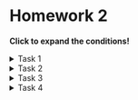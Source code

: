 
# Homework 2
**Click to expand the conditions!**

<details>
  <summary>Task 1</summary>
  
  ## Task 1 
За тази домашна работа не е разрешено използването на std::sort и други вградени методи за сортиране

По подадени две думи проверете дали едната е пермутация на другата. Дума наричаме последователност от малки латински букви (a-z). Пермутация на думата А наричаме дума съдържаща същите букви като А, но в различен ред. В частност празната дума е пермутация на себе си.

Пример: abc е пермутация на abc.

Пример: abc е пермутация на cba.

Пример: abc не е пермутация на cbw.

Input Format

На входа ще получите N, Word1, Word2, като трите са разделени с нов ред.

N - максимална дължина на Word1 и Word2

Word1 - дума 1

Word2 - дума 2

Constraints

0 <= N <= 150 * 10 ^ 6

Символите на думите са малки латински букви (a-z)

Output Format

yes, ако едната дума е пермутация на другата

no, ако едната дума не е пермутация на другата

Sample Input 0

4
abcd
cdba
Sample Output 0

yes
Sample Input 1

3
abc
bcd
Sample Output 1

no
</details>

<details>
  <summary>Task 2 </summary>
  
## Task 2
Иван играе на любимата си компютърна игра. За съжаление има затруднения с преминаването на едно от последните нива и се нуждае от вашата помощ. Нивото се състои от множество чудовища намиращи се на голяма платформа. Иван трябва да премахне всички чудовища, като използва своя бластер, който му позволява да унищожи всички чудовища на дадена позиция. Бластера е толкова мощен, че избутва всички останали чудовища с  единици разстояние от мястото на взрива. Тъй като началото на платформата е голяма пропаст, то Иван може да се отърве от чудовищата и като ги избута в пропастта с помощта на бластера. Вашата задача е да помогнете на Иван да премине нивото с възможно най-малък брой използвания на бластера.imageimage

На горния пример бластера е използван на позиция 5, а стойността на  e 2.

Input Format

 - брой чудовища
 - разстоянието, на което бластера избутва чудовищата от центъра на взрива.
 - позицията, на която се намира -тото чудовище
На първия ред ще получите числата  и . На втория ред ще получите числата . Всички числа ще са разделени с един интервал.

Constraints

Output Format

Изведете числото  - минималният брой използвания на бластера, нужни за преминаването на нивото.

Sample Input 0

3 2
1 3 5
Sample Output 0

2
Sample Input 1

4 1
5 2 3 5
Sample Output 1

2
Sample Input 2

4 2
5 3 1 6
Sample Output 2

2
</details>

<details>
  <summary>Task 3 </summary>
  
## Task 3
За тази домашна работа не е разрешено използването на std::sort и други вградени методи за сортиране

В града в който живеете има редица от N на брой сгради. Всяка сграда има определена височкина - H[i].

Вие разполагате с предавател, който може да изпрати сигнал до сграда по ваш избор. За да изпратите сигнал до определена сграда ви трябва различно количество електрическа енергия, базирано на броя по-високи сгради от нея по пътя на сигнала. По-точно за да изпратите сигнал до сграда с пореден номер i, ви трябва електрическа енергия E[i] = броят по-високи сгради между вашият предавател и въпрсоната сграда.

Сега ви интересува колко общо електрическа енергия би ви трябвала, за да изпратите сигнал до всяка от N-те сгради в редицата. Намерете нужната енергия, ако знаете че предавателят ви се намира от лявата страна на редицата от сгради.image

Input Format

На първият ред на входа се въвежда числото N - брой на сградите в редицата.

Следват N числа H[0], ..., H[N - 1] - височините на сградите.

Constraints

0 <= N <= 100 000;

0 <= H[i] <= 100 000;

Output Format

Изведете 1 число - необходимата електрическа енергия, за да изпратите сигнал до всяка сграда.

Sample Input 0

5
6 4 3 5 7
Sample Output 0

4

</details>

<details>
  <summary>Task 4 </summary>
  
## Task 4
За тази домашна работа не е разрешено използването на std::sort и други вградени методи за сортиране

На всеки студент във ФМИ всеки ден се налага да взема много тежки решения - дали да отиде на лекция по Структури от Данни и Алгоритми или в зала 100 на бордови игри. Тъй като това е много тежък проблем и засяга всички нас, от вас се иска да напишете програма, която го решава веднъж завинаги.

В графика на един студент има много събития, които за простота ще бъдат с една и съща важност (лекциите не са толкова приятни колкото бордовите игри, но спестяват време през сесията). Освен това всеки студент би искал да отиде на максимален брой събития, защото така живота му става по-лесен или по-приятен. В рамките на едно събитие е включено и пътуването до него. Следователно ако едно събитие завършва в даден момент, а друго събитие започва в абсолютно същото време, студентът може да отиде и на двете

Input Format

На първия ред на входа се въвежда едно число N - броя събития. Следват N реда, описващи всяко събитие. Събитията се описват с 2 числа Bi и Тi – началото на поредното събитие спрямо някакъв начален момент и продължителността му измерена в същата мерна единица.

Constraints

0 ≤ N ≤ 1 000 000

0 ≤ Bi + Ti ≤ INT_MAX

0 ≤ Bi, Ti

Output Format

Отпечатайте едно число - възможно най-големия брой събития, на които може да се отиде.

Sample Input 0

5
1 2
2 3
3 1
4 2
5 2
Sample Output 0

3
Explanation 0

Може да се отиде на първото, третото и четвъртото събитие и така общия брой събития е 3. Не е възможно да отиде на повече от 3 събития.
</details>
